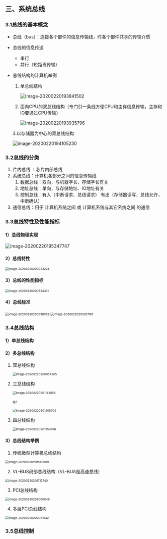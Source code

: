 ## 三、系统总线

### 3.1总线的基本概念

- 总线（bus）：连接各个部件的信息传输线，时各个部件共享的传输介质

- 总线的信息传送

  - 串行
  - 并行（短距离传输）

- 总线结构的计算机举例

  1. 单总线结构

     ![image-20200220193841502](C:\Users\Xuan\AppData\Roaming\Typora\typora-user-images\image-20200220193841502.png)

  2. 面向CPU的双总线结构（专门引一条线方便CPU和主存信息传输，主存和IO要通过CPU传输）

     ![image-20200220193935796](C:\Users\Xuan\AppData\Roaming\Typora\typora-user-images\image-20200220193935796.png)

  3.以存储器为中心的双总线结构

  ![image-20200220194105230](C:\Users\Xuan\AppData\Roaming\Typora\typora-user-images\image-20200220194105230.png)

### 3.2总线的分类

1. 片内总线 ：芯片内部总线
2. 系统总线：计算机各部分之间的信息传输线
   1. 数据总线：双向，与机器字长、存储字长有关
   2. 地址总线：单向，与存储地址、IO地址有关
   3. 控制总线：有入（中断请求、总线请求） 有出（存储器读写，总线允许，中断确认）
3. 通信总线：用于  计算机系统之间 或 计算机系统与其它系统之间  的通信

### 3.3总线特性及性能指标

#### 1）总线物理实现

![image-20200220195347747](C:\Users\Xuan\AppData\Roaming\Typora\typora-user-images\image-20200220195347747.png)

#### 2）总线特性

<img src="C:\Users\Xuan\AppData\Roaming\Typora\typora-user-images\image-20200220200023224.png" alt="image-20200220200023224" style="zoom:67%;" />

#### 3）总线的性能指标

<img src="C:\Users\Xuan\AppData\Roaming\Typora\typora-user-images\image-20200220200324371.png" alt="image-20200220200324371" style="zoom:67%;" />

#### 4）总线标准

<img src="C:\Users\Xuan\AppData\Roaming\Typora\typora-user-images\image-20200220200538069.png" alt="image-20200220200538069" style="zoom:67%;" />

<img src="C:\Users\Xuan\AppData\Roaming\Typora\typora-user-images\image-20200220200621161.png" alt="image-20200220200621161" style="zoom:67%;" />

### 3.4总线结构

#### 1）单总线结构

#### 2）多总线结构

1. 双总线结构

   <img src="C:\Users\Xuan\AppData\Roaming\Typora\typora-user-images\image-20200220200954265.png" alt="image-20200220200954265" style="zoom:67%;" />

2. 三总线结构

   <img src="C:\Users\Xuan\AppData\Roaming\Typora\typora-user-images\image-20200220201142655.png" alt="image-20200220201142655" style="zoom:67%;" />

   or

   <img src="C:\Users\Xuan\AppData\Roaming\Typora\typora-user-images\image-20200220201206704.png" alt="image-20200220201206704" style="zoom:67%;" />

3. 四总线结构

   <img src="C:\Users\Xuan\AppData\Roaming\Typora\typora-user-images\image-20200220201353798.png" alt="image-20200220201353798" style="zoom:67%;" />

#### 3）总线结构举例

1. 传统微型计算机总线结构

<img src="C:\Users\Xuan\AppData\Roaming\Typora\typora-user-images\image-20200220201548609.png" alt="image-20200220201548609" style="zoom:67%;" />

2. VL-BUS局部总线结构（VL-BUS是高速总线）

<img src="C:\Users\Xuan\AppData\Roaming\Typora\typora-user-images\image-20200220201712740.png" alt="image-20200220201712740" style="zoom:67%;" />

3. PCI总线结构

<img src="C:\Users\Xuan\AppData\Roaming\Typora\typora-user-images\image-20200220202000049.png" alt="image-20200220202000049" style="zoom:67%;" />

4. 多层PCI总线结构

<img src="C:\Users\Xuan\AppData\Roaming\Typora\typora-user-images\image-20200220202021842.png" alt="image-20200220202021842" style="zoom:67%;" />

### 3.5总线控制







